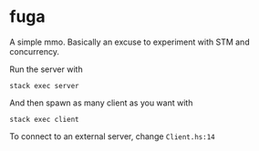 # fuga
A simple mmo. Basically an excuse to experiment with STM and concurrency.

Run the server with

`stack exec server`

And then spawn as many client as you want with

`stack exec client`

To connect to an external server, change `Client.hs:14`
